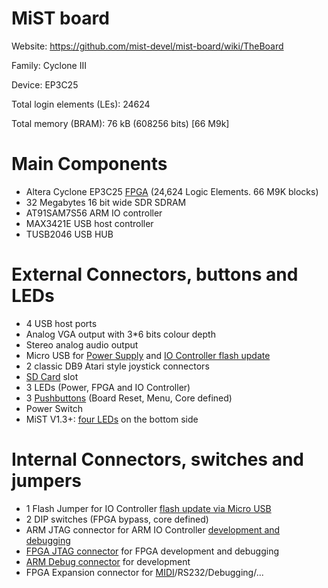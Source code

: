 # MiST board

Website: https://github.com/mist-devel/mist-board/wiki/TheBoard

Family: Cyclone III

Device: EP3C25

Total login elements (LEs): 24624

Total memory (BRAM):  76 kB  (608256 bits) [66 M9k]



# Main Components

- Altera Cyclone EP3C25 [FPGA](https://github.com/mist-devel/mist-board/wiki/WhatIsThis#what-is-fpga-and-this-hdl-it-uses) (24,624 Logic Elements. 66 M9K blocks)
- 32 Megabytes 16 bit wide SDR SDRAM
- AT91SAM7S56 ARM IO controller
- MAX3421E USB host controller
- TUSB2046 USB HUB

# External Connectors, buttons and LEDs

- 4 USB host ports
- Analog VGA output with 3*6 bits colour depth
- Stereo analog audio output
- Micro USB for [Power Supply](https://github.com/mist-devel/mist-board/wiki/Peripherals#power-supply) and [IO Controller flash update](https://github.com/mist-devel/mist-board/wiki/HowToInstallTheFirmware#updating-the-io-controller-via-sam-ba-under-windows)
- 2 classic DB9 Atari style joystick connectors
- [SD Card](https://github.com/mist-devel/mist-board/wiki/SDCardSetup) slot
- 3 LEDs (Power, FPGA and IO Controller)
- 3 [Pushbuttons](https://github.com/mist-devel/mist-board/wiki/JoystickShortcuts#on-board-buttons) (Board Reset, Menu, Core defined)
- Power Switch
- MiST V1.3+: [four LEDs](https://github.com/mist-devel/mist-board/wiki/DocIni#led_animation) on the bottom side

# Internal Connectors, switches and jumpers

- 1 Flash Jumper for IO Controller [flash update via Micro USB](https://github.com/mist-devel/mist-board/wiki/HowToInstallTheFirmware#updating-the-io-controller-via-sam-ba-under-windows)
- 2 DIP switches (FPGA bypass, core defined)
- ARM JTAG connector for ARM IO Controller [development and debugging](https://github.com/mist-devel/mist-board/wiki/HowToDevelopForTheMist#development-hardware)
- [FPGA JTAG connector](https://github.com/mist-devel/mist-board/wiki/UsingAByteBlaster) for FPGA development and debugging
- [ARM Debug connector](https://github.com/mist-devel/mist-board/wiki/Usb2Serial) for development
- FPGA Expansion connector for [MIDI](https://github.com/mist-devel/mist-board/wiki/Midi)/RS232/Debugging/...
